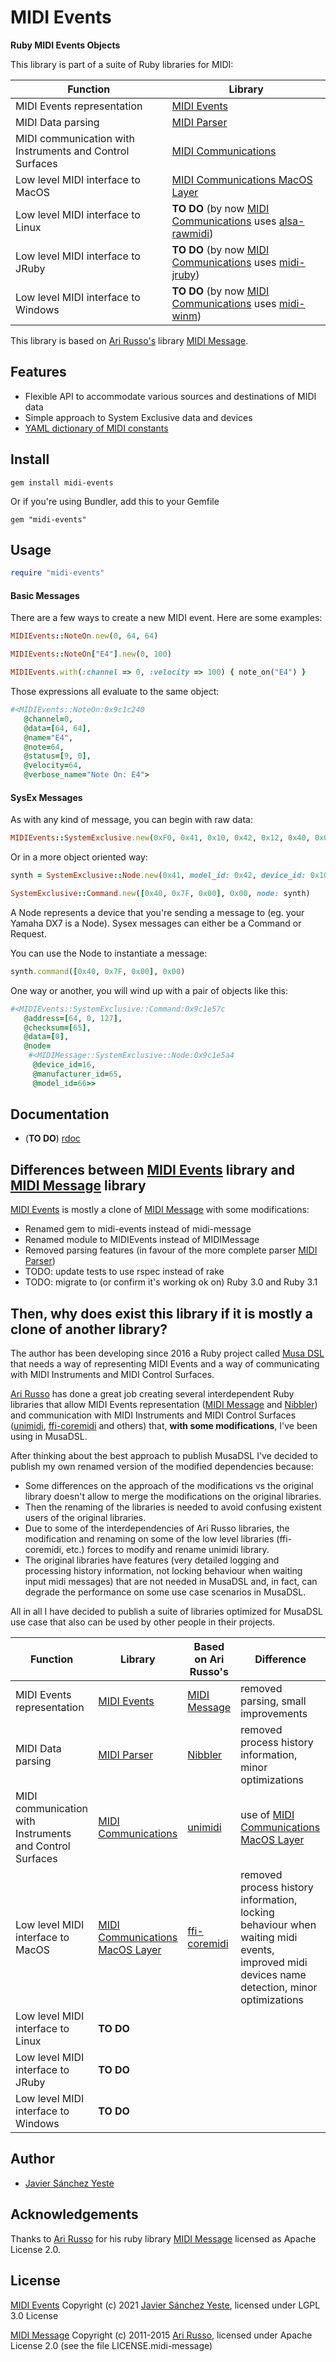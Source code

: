 # MIDI Events

**Ruby MIDI Events Objects**

This library is part of a suite of Ruby libraries for MIDI:

| Function | Library |
| --- | --- |
| MIDI Events representation | [MIDI Events](https://github.com/javier-sy/midi-events) |
| MIDI Data parsing | [MIDI Parser](https://github.com/javier-sy/midi-parser) |
| MIDI communication with Instruments and Control Surfaces | [MIDI Communications](https://github.com/javier-sy/midi-communications) |
| Low level MIDI interface to MacOS | [MIDI Communications MacOS Layer](https://github.com/javier-sy/midi-communications-macos) |
| Low level MIDI interface to Linux | **TO DO** (by now [MIDI Communications](https://github.com/javier-sy/midi-communications) uses [alsa-rawmidi](http://github.com/arirusso/alsa-rawmidi)) | 
| Low level MIDI interface to JRuby | **TO DO** (by now [MIDI Communications](https://github.com/javier-sy/midi-communications) uses [midi-jruby](http://github.com/arirusso/midi-jruby))| 
| Low level MIDI interface to Windows | **TO DO** (by now [MIDI Communications](https://github.com/javier-sy/midi-communications) uses [midi-winm](http://github.com/arirusso/midi-winmm)) | 

This library is based on [Ari Russo's](http://github.com/arirusso) library [MIDI Message](https://github.com/arirusso/midi-message).

## Features

* Flexible API to accommodate various sources and destinations of MIDI data
* Simple approach to System Exclusive data and devices
* [YAML dictionary of MIDI constants](https://github.com/javier-sy/midi-events/blob/master/lib/midi.yml)

## Install

`gem install midi-events`

Or if you're using Bundler, add this to your Gemfile

`gem "midi-events"`

## Usage

```ruby
require "midi-events"
```

#### Basic Messages

There are a few ways to create a new MIDI event. Here are some examples:

```ruby
MIDIEvents::NoteOn.new(0, 64, 64)

MIDIEvents::NoteOn["E4"].new(0, 100)

MIDIEvents.with(:channel => 0, :velocity => 100) { note_on("E4") }
```

Those expressions all evaluate to the same object:

```ruby
#<MIDIEvents::NoteOn:0x9c1c240
   @channel=0,
   @data=[64, 64],
   @name="E4",
   @note=64,
   @status=[9, 0],
   @velocity=64,
   @verbose_name="Note On: E4">
```

#### SysEx Messages

As with any kind of message, you can begin with raw data:

```ruby
MIDIEvents::SystemExclusive.new(0xF0, 0x41, 0x10, 0x42, 0x12, 0x40, 0x00, 0x7F, 0x00, 0x41, 0xF7)
```

Or in a more object oriented way:

```ruby  
synth = SystemExclusive::Node.new(0x41, model_id: 0x42, device_id: 0x10)

SystemExclusive::Command.new([0x40, 0x7F, 0x00], 0x00, node: synth)
```

A Node represents a device that you're sending a message to (eg. your Yamaha DX7 is a Node). Sysex messages can either be a Command or Request.

You can use the Node to instantiate a message:

```ruby  
synth.command([0x40, 0x7F, 0x00], 0x00)
```

One way or another, you will wind up with a pair of objects like this:

```ruby
#<MIDIEvents::SystemExclusive::Command:0x9c1e57c
   @address=[64, 0, 127],
   @checksum=[65],
   @data=[0],
   @node=
    #<MIDIMessage::SystemExclusive::Node:0x9c1e5a4
     @device_id=16,
     @manufacturer_id=65,
     @model_id=66>>
```

## Documentation

* (**TO DO**) [rdoc](http://rubydoc.info/github/javier-sy/midi-events)

## Differences between [MIDI Events](https://github.com/javier-sy/midi-events) library and [MIDI Message](https://github.com/arirusso/midi-message) library

[MIDI Events](https://github.com/javier-sy/midi-events) is mostly a clone of [MIDI Message](https://github.com/arirusso/midi-message) with some modifications:
* Renamed gem to midi-events instead of midi-message
* Renamed module to MIDIEvents instead of MIDIMessage
* Removed parsing features (in favour of the more complete parser [MIDI Parser](https://github.com/javier-sy/midi-parser))
* TODO: update tests to use rspec instead of rake
* TODO: migrate to (or confirm it's working ok on) Ruby 3.0 and Ruby 3.1

## Then, why does exist this library if it is mostly a clone of another library?

The author has been developing since 2016 a Ruby project called 
[Musa DSL](https://github.com/javier-sy/musa-dsl) that needs a way 
of representing MIDI Events and a way of communicating with 
MIDI Instruments and MIDI Control Surfaces.

[Ari Russo](https://github.com/arirusso) has done a great job creating 
several interdependent Ruby libraries that allow 
MIDI Events representation ([MIDI Message](https://github.com/arirusso/midi-message) 
and [Nibbler](https://github.com/arirusso/nibbler)) 
and communication with MIDI Instruments and MIDI Control Surfaces 
([unimidi](https://github.com/arirusso/unimidi), 
[ffi-coremidi](https://github.com/arirusso/ffi-coremidi) and others) 
that, **with some modifications**, I've been using in MusaDSL.

After thinking about the best approach to publish MusaDSL 
I've decided to publish my own renamed version of the modified dependencies because:

* Some differences on the approach of the modifications vs the original library doesn't allow to merge the modifications on the original libraries.
* Then the renaming of the libraries is needed to avoid confusing existent users of the original libraries.
* Due to some of the interdependencies of Ari Russo libraries, 
  the modification and renaming on some of the low level libraries (ffi-coremidi, etc.)
  forces to modify and rename unimidi library.
* The original libraries have features
  (very detailed logging and processing history information, not locking behaviour when waiting input midi messages)
  that are not needed in MusaDSL and, in fact,
  can degrade the performance on some use case scenarios in MusaDSL.

All in all I have decided to publish a suite of libraries optimized for MusaDSL use case that also can be used by other people in their projects.

| Function | Library | Based on Ari Russo's| Difference |
| --- | --- | --- | --- |
| MIDI Events representation | [MIDI Events](https://github.com/javier-sy/midi-events) | [MIDI Message](https://github.com/arirusso/midi-message) | removed parsing, small improvements |
| MIDI Data parsing | [MIDI Parser](https://github.com/javier-sy/midi-parser) | [Nibbler](https://github.com/arirusso/nibbler) | removed process history information, minor optimizations |
| MIDI communication with Instruments and Control Surfaces | [MIDI Communications](https://github.com/javier-sy/midi-communications) | [unimidi](https://github.com/arirusso/unimidi) | use of [MIDI Communications MacOS Layer](https://github.com/javier-sy/midi-communications-macos)
| Low level MIDI interface to MacOS | [MIDI Communications MacOS Layer](https://github.com/javier-sy/midi-communications-macos) | [ffi-coremidi](https://github.com/arirusso/ffi-coremidi) | removed process history information, locking behaviour when waiting midi events, improved midi devices name detection, minor optimizations |
| Low level MIDI interface to Linux | **TO DO** | | |
| Low level MIDI interface to JRuby | **TO DO** | | |
| Low level MIDI interface to Windows | **TO DO** | | |

## Author

* [Javier Sánchez Yeste](https://github.com/javier-sy)

## Acknowledgements

Thanks to [Ari Russo](http://github.com/arirusso) for his ruby library [MIDI Message](https://github.com/arirusso/midi-message) licensed as Apache License 2.0.

## License

[MIDI Events](https://github.com/javier-sy/midi-events) Copyright (c) 2021 [Javier Sánchez Yeste](https://yeste.studio), licensed under LGPL 3.0 License

[MIDI Message](https://github.com/arirusso/midi-message) Copyright (c) 2011-2015 [Ari Russo](http://arirusso.com), licensed under Apache License 2.0 (see the file LICENSE.midi-message)


